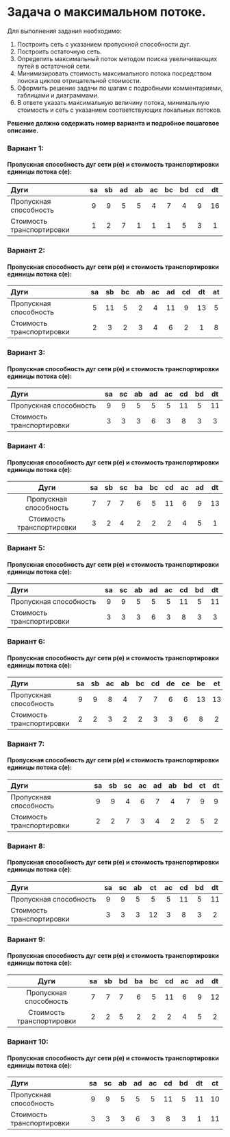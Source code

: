 # Задача о максимальном потоке.

Для выполнения задания необходимо: 
1. Построить сеть с указанием пропускной способности дуг.
2. Построить остаточную сеть.
3. Определить максимальный поток методом поиска увеличивающих путей в остаточной сети.
4. Минимизировать стоимость максимального потока посредством поиска циклов отрицательной стоимости.
5. Оформить решение задачи по шагам с подробными комментариями, таблицами и диаграммами.
6. В ответе указать максимальную величину потока, минимальную стоимость и сеть с указанием соответствующих локальных потоков.


**Решение должно содержать номер варианта и подробное пошаговое описание.**

### Вариант 1:
#### Пропускная способность дуг сети p(e) и стоимость транспортировки  единицы потока c(e):


| Дуги                      | sa  | sb  | ad  | ab  | ac  | bc  | bd  | cd  | dt  |
| :------------------------ | :-: | :-: | :-: | :-: | :-: | :-: | :-: | :-: | :-: |
| Пропускная способность    |  9  |  9  |  5  |  5  |  4  |  7  |  4  |  9  | 16  |
| Стоимость транспортировки |  1  |  2  |  7  |  1  |  1  |  1  |  5  |  3  |  1  |

### Вариант 2:
#### Пропускная способность дуг сети p(e) и стоимость транспортировки  единицы потока c(e):

| Дуги                      | sa | sb | bc | ab | ac | ad | cd | dt | at |
|:--------------------------|:--:|:--:|:--:|:--:|:--:|:--:|:--:|:--:|:--:|
| Пропускная способность    | 5  | 11 | 5  | 2  | 4  | 11 | 9  | 13 | 5  |
| Стоимость транспортировки | 2  | 3  | 2  | 3  | 4  | 6  | 2  | 1  | 8  |

### Вариант 3:
#### Пропускная способность дуг сети p(e) и стоимость транспортировки  единицы потока c(e):


| Дуги                      | sa | sc | ab | ad | ac | cd | bd | dt |
|:--------------------------|:--:|:--:|:--:|:--:|:--:|:--:|:--:|:--:|
| Пропускная способность    | 9  | 9  | 5  | 5  | 5  | 11 | 5  | 11 |
| Стоимость транспортировки | 3  | 3  | 3  | 6  | 3  | 8  | 3  | 3  |

### Вариант 4:
#### Пропускная способность дуг сети p(e) и стоимость транспортировки  единицы потока c(e):

|          Дуги             | sa | sb | sc | ba | bc | cd | ac | ad | dt |
|:-------------------------:|:--:|:--:|----|:--:|:--:|:--:|:--:|:--:|:--:|
| Пропускная способность    | 7  | 7  | 7  | 6  | 5  | 11 | 6  | 9  | 13 |
| Стоимость транспортировки | 3  | 2  | 4  | 2  | 2  | 2  | 4  | 5  | 1  |


### Вариант 5:
#### Пропускная способность дуг сети p(e) и стоимость транспортировки  единицы потока c(e):

| Дуги                      | sa | sc | ab | ad | ac | cd | bd | dt |
|:--------------------------|:--:|:--:|:--:|:--:|:--:|:--:|:--:|:--:|
| Пропускная способность    | 9  | 9  | 5  | 5  | 5  | 11 | 5  | 11 |
| Стоимость транспортировки | 3  | 3  | 3  | 6  | 3  | 8  | 3  | 3  |

### Вариант 6:
#### Пропускная способность дуг сети p(e) и стоимость транспортировки  единицы потока c(e):


| Дуги                      | sa | sb | ac | ab | bc | cd | de | ce | be | et |
|:--------------------------|:--:|:--:|:--:|:--:|:--:|:--:|:--:|:--:|:--:|:--:|
| Пропускная способность    | 9  | 9  | 8  | 4  | 7  | 7  | 6  | 6  | 13 | 13 |
| Стоимость транспортировки | 2  | 2  | 3  | 2  | 2  | 3  | 3  | 6  | 8  | 2  |

### Вариант 7:
#### Пропускная способность дуг сети p(e) и стоимость транспортировки  единицы потока c(e):


| Дуги                      | sa | sb | sc | ac | ad | ab | bd | ct | dt |
|:--------------------------|:--:|:--:|:--:|:--:|:--:|:--:|:--:|:--:|:--:|
| Пропускная способность    | 9  | 9  | 4  | 6  | 7  | 4  | 7  | 9  | 9  |
| Стоимость транспортировки | 2  | 2  | 7  | 3  | 4  | 2  | 2  | 5  | 2  |

### Вариант 8:
#### Пропускная способность дуг сети p(e) и стоимость транспортировки  единицы потока c(e):

| Дуги                      | sa | sc | ab | ct | ac | cd | bd | dt |
|:--------------------------|:--:|:--:|:--:|:--:|:--:|:--:|:--:|:--:|
| Пропускная способность    | 9  | 9  | 5  | 5  | 5  | 11 | 5  | 11 |
| Стоимость транспортировки | 3  | 3  | 3  | 12 | 3  | 8  | 3  | 2  |

### Вариант 9:
#### Пропускная способность дуг сети p(e) и стоимость транспортировки  единицы потока c(e):

|          Дуги             | sa | sb | bd | ba | bc | cd | ac | ad | dt |
|:-------------------------:|:--:|:--:|----|:--:|:--:|:--:|:--:|:--:|:--:|
| Пропускная способность    | 7  | 7  | 7  | 6  | 5  | 11 | 6  | 9  | 12 |
| Стоимость транспортировки | 2  | 2  | 5  | 2  | 2  | 2  | 4  | 5  | 2  |

### Вариант 10:
#### Пропускная способность дуг сети p(e) и стоимость транспортировки  единицы потока c(e):

| Дуги                      | sa | sc | ab | ad | ac | cd | bd | dt | ct |
|:--------------------------|:--:|:--:|:--:|:--:|:--:|:--:|:--:|:--:|:--:|
| Пропускная способность    | 9  | 9  | 5  | 5  | 5  | 11 | 5  | 11 | 10 |
| Стоимость транспортировки | 3  | 3  | 3  | 6  | 3  | 8  | 3  | 1  | 11 |
